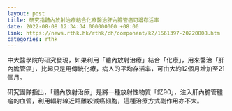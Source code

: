 ```yaml
---
layout: post
title: 研究指體內放射治療結合化療醫治肝內膽管癌可增存活率
date: 2022-08-08 12:34:34.000000000 +08:00
link: https://news.rthk.hk/rthk/ch/component/k2/1661397-20220808.htm
categories: rthk
---
```


中大醫學院的研究發現，如果利用「體內放射治療」結合「化療」，用來醫治「肝內膽管癌」，比起只是用傳統化療，病人的平均存活率，可由大約12個月增加至21個月。

研究團隊指出，「體內放射治療」是將一種放射性物質「釔90」，注入肝內膽管腫瘤的血管，利用輻射線近距離殺滅癌細胞，這種治療方式副作用亦不大。
